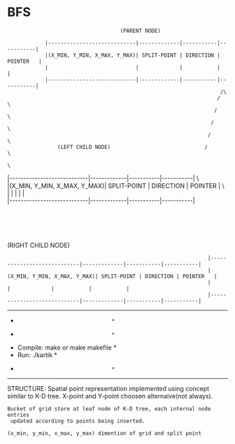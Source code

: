 # BFS


										(PARENT NODE)

				|----------------------------|-------------|-----------|-----------|
				|(X_MIN, Y_MIN, X_MAX, Y_MAX)| SPLIT-POINT | DIRECTION | POINTER   |
				|  							 |			   |		   |		   |
				|----------------------------|-------------|-----------|-----------|
																		/\
																	   /  \	
																	  /    \
																	 /		\
																	/		 \
					(LEFT CHILD NODE)							   /		  \
																   			   \
|----------------------------|-------------|-----------|-----------|            \                                 
|(X_MIN, Y_MIN, X_MAX, Y_MAX)| SPLIT-POINT | DIRECTION | POINTER   |             \  
|  							 |			   |		   |		   |			  \
|----------------------------|-------------|-----------|-----------|			   \
																					\
																					 \
																				 	  \
																				 	   \
																				 	    \
																				 	     \(RIGHT CHILD NODE)

																	|----------------------------|-------------|-----------|-----------|
																	|(X_MIN, Y_MIN, X_MAX, Y_MAX)| SPLIT-POINT | DIRECTION | POINTER   |
																	|  							 |			   |		   |		   |
																	|----------------------------|-------------|-----------|-----------|


	


*************************************
*									*
*									*
* Compile: make  or make makefile	*
* Run: ./kartik						*
*									*
************************************



STRUCTURE:
	Spatial point representation implemented using concept similar to K-D tree.
	X-point and Y-point choosen alternaive(not always).

	Bucket of grid store at leaf node of K-D tree, each internal node entries
	 updated according to points being inserted.

	(x_min, y_min, x_max, y_max) dimention of grid and split point 
